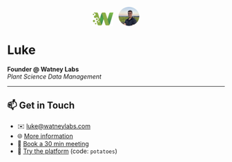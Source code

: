 <p align="center" style="line-height:0;">
  <img
    src="./watney_logo.png"
    alt="Watney Labs Logo"
    width="48"
  />
  <img
    src="./IMG_7186.jpeg"
    alt="Luke Headshot"
    width="48"
    style="border-radius:50%; margin-left:8px;"
  />
</p>

# Luke

**Founder @ Watney Labs**  
*Plant Science Data Management*

---

## 📫 Get in Touch

- ✉️ [luke@watneylabs.com](mailto:luke@watneylabs.com)  
- 🌐 [More information](https://pitch.com/v/watney-7ai63p)  
- 📅 [Book a 30 min meeting](https://calendly.com/luke-watneylabs/30min)  
- 🚀 [Try the platform](https://app.watneylabs.com) (code: `potatoes`)
